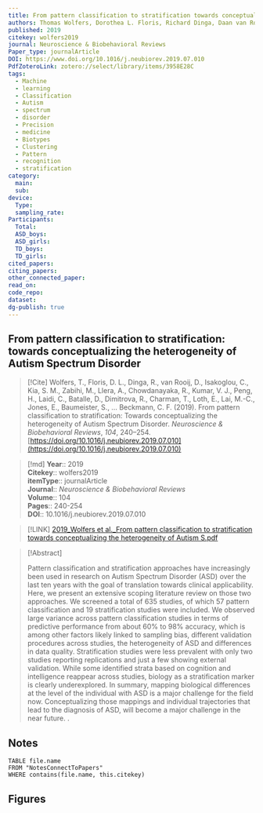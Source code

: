 ```yaml
---
title: From pattern classification to stratification towards conceptualizing the heterogeneity of Autism Spectrum Disorder
authors: Thomas Wolfers, Dorothea L. Floris, Richard Dinga, Daan van Rooij, Christina Isakoglou, Seyed Mostafa Kia, Mariam Zabihi, Alberto Llera, Rajanikanth Chowdanayaka, Vinod J. Kumar, Han Peng, Charles Laidi, Dafnis Batalle, Ralica Dimitrova, Tony Charman, Eva Loth, Meng-Chuan Lai, Emily Jones, Sarah Baumeister, Carolin Moessnang, Tobias Banaschewski, Christine Ecker, Guillaume Dumas, Jonathan O’Muircheartaigh, Declan Murphy, Jan K. Buitelaar, Andre F. Marquand, Christian F. Beckmann
published: 2019
citekey: wolfers2019
journal: Neuroscience & Biobehavioral Reviews
Paper_type: journalArticle
DOI: https://www.doi.org/10.1016/j.neubiorev.2019.07.010
PdfZoteroLink: zotero://select/library/items/3958E28C
tags:
  - Machine
  - learning
  - Classification
  - Autism
  - spectrum
  - disorder
  - Precision
  - medicine
  - Biotypes
  - Clustering
  - Pattern
  - recognition
  - stratification
category:
  main: 
  sub: 
device:
  Type: 
  sampling_rate: 
Participants:
  Total: 
  ASD_boys: 
  ASD_girls: 
  TD_boys: 
  TD_girls: 
cited_papers: 
citing_papers: 
other_connected_paper: 
read_on: 
code_repo: 
dataset: 
dg-publish: true
---
```


## From pattern classification to stratification: towards conceptualizing the heterogeneity of Autism Spectrum Disorder

> [!Cite]
> Wolfers, T., Floris, D. L., Dinga, R., van Rooij, D., Isakoglou, C., Kia, S. M., Zabihi, M., Llera, A., Chowdanayaka, R., Kumar, V. J., Peng, H., Laidi, C., Batalle, D., Dimitrova, R., Charman, T., Loth, E., Lai, M.-C., Jones, E., Baumeister, S., … Beckmann, C. F. (2019). From pattern classification to stratification: Towards conceptualizing the heterogeneity of Autism Spectrum Disorder. _Neuroscience & Biobehavioral Reviews_, _104_, 240–254. [https://doi.org/10.1016/j.neubiorev.2019.07.010](https://doi.org/10.1016/j.neubiorev.2019.07.010)


>[!md]
> **Year**:: 2019   
> **Citekey**:: wolfers2019  
> **itemType**:: journalArticle  
> **Journal**:: *Neuroscience & Biobehavioral Reviews*  
> **Volume**:: 104   
> **Pages**:: 240-254  
> **DOI**:: 10.1016/j.neubiorev.2019.07.010    

> [!LINK] 
> [2019_Wolfers et al._From pattern classification to stratification towards conceptualizing the heterogeneity of Autism S.pdf](zotero://select/library/items/Q52TRYWR)

> [!Abstract]
>
> Pattern classification and stratification approaches have increasingly been used in research on Autism Spectrum Disorder (ASD) over the last ten years with the goal of translation towards clinical applicability. Here, we present an extensive scoping literature review on those two approaches. We screened a total of 635 studies, of which 57 pattern classification and 19 stratification studies were included. We observed large variance across pattern classification studies in terms of predictive performance from about 60% to 98% accuracy, which is among other factors likely linked to sampling bias, different validation procedures across studies, the heterogeneity of ASD and differences in data quality. Stratification studies were less prevalent with only two studies reporting replications and just a few showing external validation. While some identified strata based on cognition and intelligence reappear across studies, biology as a stratification marker is clearly underexplored. In summary, mapping biological differences at the level of the individual with ASD is a major challenge for the field now. Conceptualizing those mappings and individual trajectories that lead to the diagnosis of ASD, will become a major challenge in the near future.
>.
> 


## Notes

```dataview 
TABLE file.name 
FROM "NotesConnectToPapers" 
WHERE contains(file.name, this.citekey)
```


## Figures

